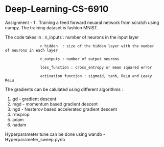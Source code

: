 # Deep-Learning-CS-6910

Assignment - 1 : Training a feed forward neuaral network from scratch using numpy. The training dataset is fashion MNIST. 

The code takes in : n_inputs  : number of neurons in the input layer

                    n_hidden  : size of the hidden layer with the number of neurons in each layer
                    
                    n_outputs : number of output neurons 
                    
                    loss_function : cross_entropy or mean squared error
                    
                    activation function : sigmoid, tanh, ReLu and Leaky ReLu 

The gradients can be calulated using different algorithms : 
1. gd - gradient descent 
2. mgd - momentum based gradient descent
3. ngd - Nesterov based accelerated gradient descent 
4. rmsprop
5. adam
6. nadam

Hyperparameter tune can be done using wandb - Hyperparameter_sweep.pynb




